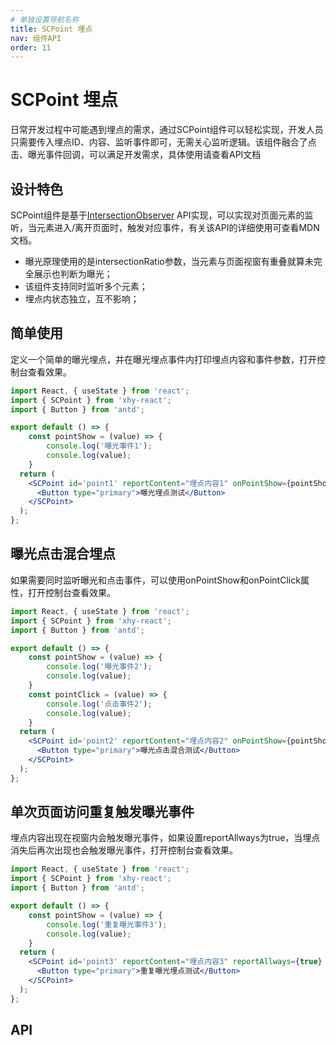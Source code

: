 ```yaml
---
# 单独设置导航名称
title: SCPoint 埋点
nav: 组件API
order: 11
---
```


# SCPoint 埋点
日常开发过程中可能遇到埋点的需求，通过SCPoint组件可以轻松实现，开发人员只需要传入埋点ID、内容、监听事件即可，无需关心监听逻辑。该组件融合了点击、曝光事件回调，可以满足开发需求，具体使用请查看API文档

## 设计特色

SCPoint组件是基于[IntersectionObserver](https://developer.mozilla.org/zh-CN/docs/Web/API/IntersectionObserver) API实现，可以实现对页面元素的监听，当元素进入/离开页面时，触发对应事件，有关该API的详细使用可查看MDN文档。
* 曝光原理使用的是intersectionRatio参数，当元素与页面视窗有重叠就算未完全展示也判断为曝光；
* 该组件支持同时监听多个元素；
* 埋点内状态独立，互不影响；


## 简单使用
定义一个简单的曝光埋点，并在曝光埋点事件内打印埋点内容和事件参数，打开控制台查看效果。

```jsx
import React, { useState } from 'react';
import { SCPoint } from 'xhy-react';
import { Button } from 'antd';

export default () => {
    const pointShow = (value) => {
        console.log('曝光事件1');
        console.log(value);
    }
  return (
    <SCPoint id='point1' reportContent="埋点内容1" onPointShow={pointShow} >
      <Button type="primary">曝光埋点测试</Button>
    </SCPoint>
  );
};
```


## 曝光点击混合埋点
如果需要同时监听曝光和点击事件，可以使用onPointShow和onPointClick属性，打开控制台查看效果。

```jsx
import React, { useState } from 'react';
import { SCPoint } from 'xhy-react';
import { Button } from 'antd';

export default () => {
    const pointShow = (value) => {
        console.log('曝光事件2');
        console.log(value);
    }
    const pointClick = (value) => {
        console.log('点击事件2');
        console.log(value);
    }
  return (
    <SCPoint id='point2' reportContent="埋点内容2" onPointShow={pointShow} onPointClick={pointClick}>
      <Button type="primary">曝光点击混合测试</Button>
    </SCPoint>
  );
};
```

## 单次页面访问重复触发曝光事件
埋点内容出现在视窗内会触发曝光事件，如果设置reportAllways为true，当埋点消失后再次出现也会触发曝光事件，打开控制台查看效果。

```jsx
import React, { useState } from 'react';
import { SCPoint } from 'xhy-react';
import { Button } from 'antd';

export default () => {
    const pointShow = (value) => {
        console.log('重复曝光事件3');
        console.log(value);
    }
  return (
    <SCPoint id='point3' reportContent="埋点内容3" reportAllways={true} onPointShow={pointShow} >
      <Button type="primary">重复曝光埋点测试</Button>
    </SCPoint>
  );
};
```
## API
<API></API>